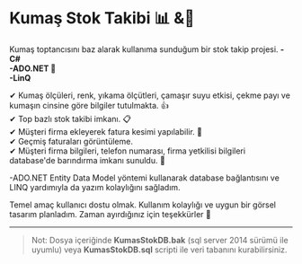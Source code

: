 # Kumaş Stok Takibi 📊 &📜

Kumaş toptancısını baz alarak kullanıma sunduğum bir stok takip projesi.
**-C#** <br>
**-ADO.NET 📌** <br>
**-LinQ** <br>

✔ Kumaş ölçüleri, renk, yıkama ölçütleri, çamaşır suyu etkisi, çekme payı ve kumaşın cinsine göre bilgiler tutulmakta. 👍<br>
✔ Top bazlı stok takibi imkanı. 📋<br>
✔ Müşteri firma ekleyerek fatura kesimi yapılabilir. 📜 <br>
✔ Geçmiş faturaları görüntüleme. <br>
✔ Müşteri firma bilgileri, telefon numarası, firma yetkilisi bilgileri database'de barındırma imkanı sunuldu. 👔<br>

-ADO.NET Entity Data Model yöntemi kullanarak database bağlantısını ve LINQ yardımıyla da yazım kolaylığını sağladım. 

Temel amaç kullanıcı dostu olmak. Kullanım kolaylığı ve uygun bir görsel tasarım planladım. Zaman ayırdığınız için teşekkürler 🙂

---

>Not: Dosya içeriğinde **KumasStokDB.bak** (sql server 2014 sürümü ile uyumlu) veya **KumasStokDB.sql** scripti ile veri tabanını kurabilirsiniz.
